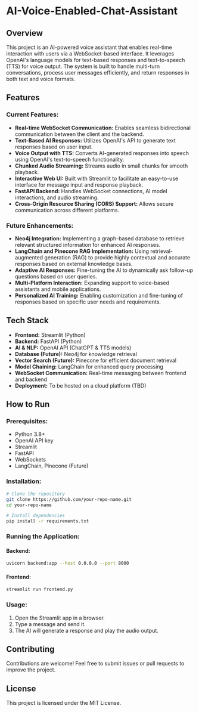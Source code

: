 # AI-Voice-Enabled-Chat-Assistant

## Overview
This project is an AI-powered voice assistant that enables real-time interaction with users via a WebSocket-based interface. It leverages OpenAI's language models for text-based responses and text-to-speech (TTS) for voice output. The system is built to handle multi-turn conversations, process user messages efficiently, and return responses in both text and voice formats.

## Features
### Current Features:
- **Real-time WebSocket Communication:** Enables seamless bidirectional communication between the client and the backend.
- **Text-Based AI Responses:** Utilizes OpenAI's API to generate text responses based on user input.
- **Voice Output with TTS:** Converts AI-generated responses into speech using OpenAI's text-to-speech functionality.
- **Chunked Audio Streaming:** Streams audio in small chunks for smooth playback.
- **Interactive Web UI:** Built with Streamlit to facilitate an easy-to-use interface for message input and response playback.
- **FastAPI Backend:** Handles WebSocket connections, AI model interactions, and audio streaming.
- **Cross-Origin Resource Sharing (CORS) Support:** Allows secure communication across different platforms.

### Future Enhancements:
- **Neo4j Integration:** Implementing a graph-based database to retrieve relevant structured information for enhanced AI responses.
- **LangChain and Pinecone RAG Implementation:** Using retrieval-augmented generation (RAG) to provide highly contextual and accurate responses based on external knowledge bases.
- **Adaptive AI Responses:** Fine-tuning the AI to dynamically ask follow-up questions based on user queries.
- **Multi-Platform Interaction:** Expanding support to voice-based assistants and mobile applications.
- **Personalized AI Training:** Enabling customization and fine-tuning of responses based on specific user needs and requirements.

## Tech Stack
- **Frontend:** Streamlit (Python)
- **Backend:** FastAPI (Python)
- **AI & NLP:** OpenAI API (ChatGPT & TTS models)
- **Database (Future):** Neo4j for knowledge retrieval
- **Vector Search (Future):** Pinecone for efficient document retrieval
- **Model Chaining:** LangChain for enhanced query processing
- **WebSocket Communication:** Real-time messaging between frontend and backend
- **Deployment:** To be hosted on a cloud platform (TBD)

## How to Run
### Prerequisites:
- Python 3.8+
- OpenAI API key
- Streamlit
- FastAPI
- WebSockets
- LangChain, Pinecone (Future)

### Installation:
```bash
# Clone the repository
git clone https://github.com/your-repo-name.git
cd your-repo-name

# Install dependencies
pip install -r requirements.txt
```

### Running the Application:
#### Backend:
```bash
uvicorn backend:app --host 0.0.0.0 --port 8000
```

#### Frontend:
```bash
streamlit run frontend.py
```

### Usage:
1. Open the Streamlit app in a browser.
2. Type a message and send it.
3. The AI will generate a response and play the audio output.

## Contributing
Contributions are welcome! Feel free to submit issues or pull requests to improve the project.

## License
This project is licensed under the MIT License.

